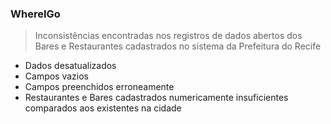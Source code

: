 ### WhereIGo
> Inconsistências encontradas nos registros de dados abertos dos Bares e Restaurantes cadastrados no sistema da Prefeitura do Recife

- Dados desatualizados
- Campos vazios
- Campos preenchidos erroneamente
- Restaurantes e Bares cadastrados numericamente insuficientes comparados aos existentes na cidade


